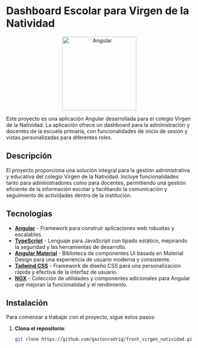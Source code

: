 # Dashboard Escolar para Virgen de la Natividad

<p align="center">
  <img src="https://angular.io/assets/images/logos/angular/angular.png" alt="Angular" width="200"/>
</p>

Este proyecto es una aplicación Angular desarrollada para el colegio Virgen de la Natividad. La aplicación ofrece un dashboard para la administración y docentes de la escuela primaria, con funcionalidades de inicio de sesión y vistas personalizadas para diferentes roles.

## Descripción

El proyecto proporciona una solución integral para la gestión administrativa y educativa del colegio Virgen de la Natividad. Incluye funcionalidades tanto para administradores como para docentes, permitiendo una gestión eficiente de la información escolar y facilitando la comunicación y seguimiento de actividades dentro de la institución.

## Tecnologías

- [**Angular**](https://angular.io/) - Framework para construir aplicaciones web robustas y escalables.
- [**TypeScript**](https://www.typescriptlang.org/) - Lenguaje para JavaScript con tipado estático, mejorando la seguridad y las herramientas de desarrollo.
- [**Angular Material**](https://material.angular.io/) - Biblioteca de componentes UI basada en Material Design para una experiencia de usuario moderna y consistente.
- [**Tailwind CSS**](https://tailwindcss.com/) - Framework de diseño CSS para una personalización rápida y efectiva de la interfaz de usuario.
- [**NGX**](https://www.npmjs.com/org/ngx) - Colección de utilidades y componentes adicionales para Angular que mejoran la funcionalidad y el rendimiento.

## Instalación

Para comenzar a trabajar con el proyecto, sigue estos pasos:

1. **Clona el repositorio**:
   ```bash
   git clone https://github.com/gastonrodrig/front_virgen_natividad.git